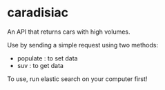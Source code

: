 # caradisiac
An API that returns cars with high volumes.

Use by sending a simple request using two methods:
 - populate : to set data
 - suv : to get data

 To use, run elastic search on your computer first!  

 
